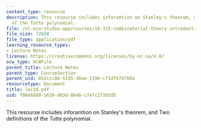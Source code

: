 ```yaml
---
content_type: resource
description: This resourse includes inforamtion on Stanley's theorem, and Two definitions
  of the Tutte polynomial.
file: /ol-ocw-studio-app/courses/18-315-combinatorial-theory-introduction-to-graph-theory-extremal-and-enumerative-combinatorics-spring-2005/f06e68885638d63d864bc7e7c27392d5_lec10.pdf
file_size: 72658
file_type: application/pdf
learning_resource_types:
- Lecture Notes
license: https://creativecommons.org/licenses/by-nc-sa/4.0/
ocw_type: OCWFile
parent_title: Lecture Notes
parent_type: CourseSection
parent_uid: b52ccc0d-5155-38ae-219b-cf1df67d760a
resourcetype: Document
title: lec10.pdf
uid: f06e6888-5638-d63d-864b-c7e7c27392d5
---
```

This resourse includes inforamtion on Stanley's theorem, and Two definitions of the Tutte polynomial.